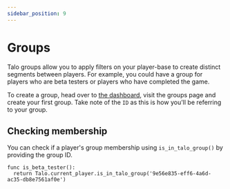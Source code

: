 ```yaml
---
sidebar_position: 9
---
```


# Groups

Talo groups allow you to apply filters on your player-base to create distinct segments between players. For example, you could have a group for players who are beta testers or players who have completed the game.

To create a group, head over to [the dashboard](https://dashboard.trytalo.com), visit the groups page and create your first group. Take note of the `ID` as this is how you'll be referring to your group.

## Checking membership

You can check if a player's group membership using `is_in_talo_group()` by providing the group ID.

```gdscript
func is_beta_tester():
  return Talo.current_player.is_in_talo_group('9e56e835-eff6-4a6d-ac35-db8e7561af0e')
```
